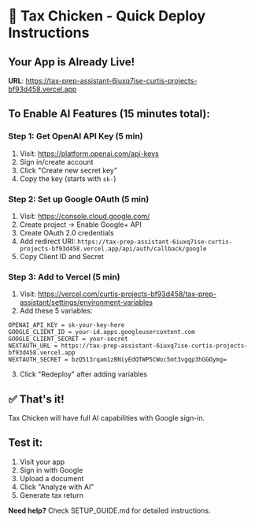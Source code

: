 # 🐔 Tax Chicken - Quick Deploy Instructions

## Your App is Already Live!
**URL**: https://tax-prep-assistant-6iuxq7ise-curtis-projects-bf93d458.vercel.app

## To Enable AI Features (15 minutes total):

### Step 1: Get OpenAI API Key (5 min)
1. Visit: https://platform.openai.com/api-keys
2. Sign in/create account
3. Click "Create new secret key"
4. Copy the key (starts with `sk-`)

### Step 2: Set up Google OAuth (5 min)
1. Visit: https://console.cloud.google.com/
2. Create project → Enable Google+ API
3. Create OAuth 2.0 credentials
4. Add redirect URI: `https://tax-prep-assistant-6iuxq7ise-curtis-projects-bf93d458.vercel.app/api/auth/callback/google`
5. Copy Client ID and Secret

### Step 3: Add to Vercel (5 min)
1. Visit: https://vercel.com/curtis-projects-bf93d458/tax-prep-assistant/settings/environment-variables
2. Add these 5 variables:

```
OPENAI_API_KEY = sk-your-key-here
GOOGLE_CLIENT_ID = your-id.apps.googleusercontent.com  
GOOGLE_CLIENT_SECRET = your-secret
NEXTAUTH_URL = https://tax-prep-assistant-6iuxq7ise-curtis-projects-bf93d458.vercel.app
NEXTAUTH_SECRET = bzQ513rqam1zBNiyEdQTWP5CWoc5mt3vgqp3hGGOymg=
```

3. Click "Redeploy" after adding variables

## ✅ That's it! 
Tax Chicken will have full AI capabilities with Google sign-in.

## Test it:
1. Visit your app
2. Sign in with Google  
3. Upload a document
4. Click "Analyze with AI"
5. Generate tax return

**Need help?** Check SETUP_GUIDE.md for detailed instructions.
